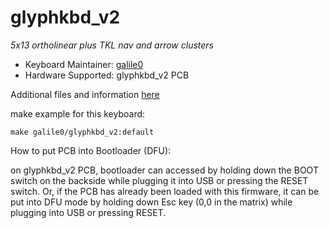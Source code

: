 # glyphkbd_v2

*5x13 ortholinear plus TKL nav and arrow clusters*

* Keyboard Maintainer: [galile0](https://github.com/galile0-designs)
* Hardware Supported: glyphkbd_v2 PCB

Additional files and information [here](https://github.com/galile0-designs/glyphkbd)



make example for this keyboard:

    make galile0/glyphkbd_v2:default



How to put PCB into Bootloader (DFU):

on glyphkbd_v2 PCB, bootloader can accessed by holding down the BOOT switch on the backside while plugging it into USB or pressing the RESET switch. Or, if the PCB has already been loaded with this firmware, it can be put into DFU mode by holding down Esc key (0,0 in the matrix) while plugging into USB or pressing RESET.

